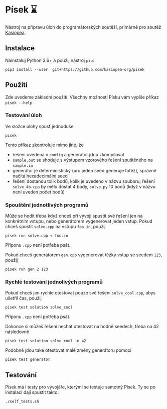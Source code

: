 # Písek ⌛

Nástroj na přípravu úloh do programátorských soutěží, primárně pro soutěž
[Kasiopea](https://kasiopea.matfyz.cz/).

## Instalace

Nainstaluj Python 3.6+ a použij nástroj `pip`:
```
pip3 install --user  git+https://github.com/kasiopea-org/pisek
```

## Použití

Zde uvedeme základní použití. Všechny možnosti Písku vám vypíše příkaz `pisek --help`. 

### Testování úloh

Ve složce úlohy spusť jednoduše
```
pisek
```

Tento příkaz zkontroluje mimo jiné, že
- řešení uvedená v `config` a generátor jdou zkompilovat
- `sample.out` se shoduje s výstupem vzorového řešení spuštěného na `sample.in`
- generátor je deterministický (pro jeden seed generuje totéž), správně načítá hexadecimální seed
- řešení dostanou tolik bodů, kolik je uvedeno v názvu souboru; řešení `solve_4b.cpp` by mělo
    dostat 4 body, `solve.py` 10 bodů (když v názvu není uveden počet bodů)

### Spouštění jednotlivých programů

Může se hodit třeba když chceš při vývoji spustit své řešení jen na konkrétním vstupu,
nebo generátorem vygenerovat jeden vstup.
Pokud chceš spustit `solve.cpp` na vstupu `foo.in`, použij
```
pisek run solve.cpp < foo.in
```
Příponu `.cpp` není potřeba psát.

Pokud chceš generátorem `gen.cpp` vygenerovat těžký vstup se seedem `123`, použij
```
pisek run gen 2 123
```

### Rychlé testování jednolivých programů

Pokud chceš jen rychle otestovat pouze své řešení `solve_cool.cpp`, abys ušetřil čas, použij
```
pisek test solution solve_cool
```
Příponu `.cpp` není potřeba psát.

Dokonce si můžeš řešení nechat otestovat na hodně seedech, třeba na 42 následovně
```
pisek test solution solve_cool -n 42
```

Podobně jdou také otestovat malé změny generátoru pomocí
```
pisek test generator
```

## Testování

Písek má i testy pro vývojáře, kterými se testuje samotný Písek.
Ty se po instalaci dají spustit takto:
```
./self_tests.sh
```
